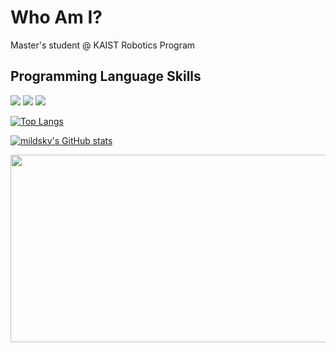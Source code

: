 # Who Am I?

Master's student @ KAIST Robotics Program

## Programming Language Skills
<img src="https://img.shields.io/badge/Python-3776AB?style=flat-square&logo=Python&logoColor=FFFFFF"/> <img src="https://img.shields.io/badge/c++-00599C?style=flat-square&logo=c%2B%2B&logoColor=white"/> <img src="https://img.shields.io/badge/Kotlin-7F52FF?style=flat-square&logo=Kotlin&logoColor=FFFFFF"/>


[![Top Langs](https://github-readme-stats.vercel.app/api/top-langs/?username=mildsky)](https://github.com/mildsky/github-readme-stats)

[![mildsky's GitHub stats](https://github-readme-stats.vercel.app/api?username=mildsky)](https://github.com/mildsky/github-readme-stats)

<a href="https://github.com/devxb/gitanimals">
<img
  src="https://render.gitanimals.org/farms/mildsky"
  width="600"
  height="300"
/>
</a>

